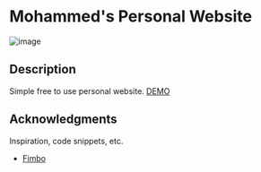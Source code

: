 # Mohammed's Personal Website


![image](https://user-images.githubusercontent.com/20343109/195135617-57811aa8-509d-4d88-a1eb-ac9d2cb489ec.png)

## Description

Simple free to use personal website. [DEMO](http://majnioui.me/)

## Acknowledgments
Inspiration, code snippets, etc.
* [Fimbo](https://github.com/imfunniee/fimbo)
